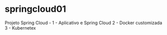 # springcloud01
Projeto Spring Cloud - 
1 - Aplicativo e Spring Cloud
2 - Docker customizada
3 - Kubernetex
